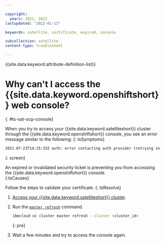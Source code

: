 ```yaml
---

copyright:
  years: 2021, 2022
lastupdated: "2022-01-13"

keywords: satellite, certificate, expired, console

subcollection: satellite
content-type: troubleshoot

---
```


{{site.data.keyword.attribute-definition-list}}

# Why can't I access the {{site.data.keyword.openshiftshort}} web console?
{: #ts-sat-ocp-console}

When you try to access your {{site.data.keyword.satelliteshort}} cluster through the {{site.data.keyword.openshiftshort}} console, you see an error message similar to the following:
{: tsSymptoms}

```sh
2021-07-23T14:15:33Z auth: error contacting auth provider (retrying in 10s): request to OAuth issuer endpoint https://...us-east.satellite.appdomain.cloud:0000/oauth/token failed: Head https://...us-east.satellite.appdomain.cloud:0000: x509: certificate has expired or is not yet valid.
```
{: screen}

An expired or invalidated security ticket is preventing you from accessing the {{site.data.keyword.openshiftshort}} console.  
{:tsCauses}

Follow the steps to validate your certificate.
{: tsResolve}

1. [Access your {{site.data.keyword.satelliteshort}} cluster](/docs/openshift?topic=openshift-access_cluster#access_cluster_sat).

2. Run the [`master refresh`](/docs/openshift?topic=openshift-kubernetes-service-cli#cs_apiserver_refresh) command.

    ```sh
    ibmcloud oc cluster master refresh --cluster <cluster_id>
    ```
    {: pre}

3. Wait a few minutes and try to access the console again.

